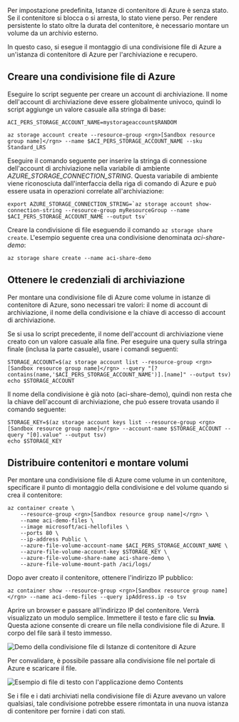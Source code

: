 Per impostazione predefinita, Istanze di contenitore di Azure è senza stato. Se il contenitore si blocca o si arresta, lo stato viene perso. Per rendere persistente lo stato oltre la durata del contenitore, è necessario montare un volume da un archivio esterno.

In questo caso, si esegue il montaggio di una condivisione file di Azure a un'istanza di contenitore di Azure per l'archiviazione e recupero.

## <a name="create-an-azure-file-share"></a>Creare una condivisione file di Azure

Eseguire lo script seguente per creare un account di archiviazione. Il nome dell'account di archiviazione deve essere globalmente univoco, quindi lo script aggiunge un valore casuale alla stringa di base:

```azurecli
ACI_PERS_STORAGE_ACCOUNT_NAME=mystorageaccount$RANDOM

az storage account create --resource-group <rgn>[Sandbox resource group name]</rgn> --name $ACI_PERS_STORAGE_ACCOUNT_NAME --sku Standard_LRS
```

Eseguire il comando seguente per inserire la stringa di connessione dell'account di archiviazione nella variabile di ambiente *AZURE_STORAGE_CONNECTION_STRING*. Questa variabile di ambiente viene riconosciuta dall'interfaccia della riga di comando di Azure e può essere usata in operazioni correlate all'archiviazione:

```azurecli
export AZURE_STORAGE_CONNECTION_STRING=`az storage account show-connection-string --resource-group myResourceGroup --name $ACI_PERS_STORAGE_ACCOUNT_NAME --output tsv`
```

Creare la condivisione di file eseguendo il comando `az storage share create`. L'esempio seguente crea una condivisione denominata *aci-share-demo*:

```azurecli
az storage share create --name aci-share-demo
```

## <a name="get-storage-credentials"></a>Ottenere le credenziali di archiviazione

Per montare una condivisione file di Azure come volume in istanze di contenitore di Azure, sono necessari tre valori: il nome di account di archiviazione, il nome della condivisione e la chiave di accesso di account di archiviazione.

Se si usa lo script precedente, il nome dell'account di archiviazione viene creato con un valore casuale alla fine. Per eseguire una query sulla stringa finale (inclusa la parte casuale), usare i comandi seguenti:

```azurecli
STORAGE_ACCOUNT=$(az storage account list --resource-group <rgn>[Sandbox resource group name]</rgn> --query "[?contains(name,'$ACI_PERS_STORAGE_ACCOUNT_NAME')].[name]" --output tsv)
echo $STORAGE_ACCOUNT
```

Il nome della condivisione è già noto (aci-share-demo), quindi non resta che la chiave dell'account di archiviazione, che può essere trovata usando il comando seguente:

```azurecli
STORAGE_KEY=$(az storage account keys list --resource-group <rgn>[Sandbox resource group name]</rgn> --account-name $STORAGE_ACCOUNT --query "[0].value" --output tsv)
echo $STORAGE_KEY
```

## <a name="deploy-container-and-mount-volume"></a>Distribuire contenitori e montare volumi

Per montare una condivisione file di Azure come volume in un contenitore, specificare il punto di montaggio della condivisione e del volume quando si crea il contenitore:

```azurecli
az container create \
    --resource-group <rgn>[Sandbox resource group name]</rgn> \
    --name aci-demo-files \
    --image microsoft/aci-hellofiles \
    --ports 80 \
    --ip-address Public \
    --azure-file-volume-account-name $ACI_PERS_STORAGE_ACCOUNT_NAME \
    --azure-file-volume-account-key $STORAGE_KEY \
    --azure-file-volume-share-name aci-share-demo \
    --azure-file-volume-mount-path /aci/logs/
```

Dopo aver creato il contenitore, ottenere l'indirizzo IP pubblico:

```azurecli
az container show --resource-group <rgn>[Sandbox resource group name]</rgn> --name aci-demo-files --query ipAddress.ip -o tsv
```

Aprire un browser e passare all'indirizzo IP del contenitore. Verrà visualizzato un modulo semplice. Immettere il testo e fare clic su **Invia**. Questa azione consente di creare un file nella condivisione file di Azure. Il corpo del file sarà il testo immesso.

![Demo della condivisione file di Istanze di contenitore di Azure](../media-draft/files-ui.png)

Per convalidare, è possibile passare alla condivisione file nel portale di Azure e scaricare il file.

![Esempio di file di testo con l'applicazione demo Contents](../media-draft/sample-text.png)

Se i file e i dati archiviati nella condivisione file di Azure avevano un valore qualsiasi, tale condivisione potrebbe essere rimontata in una nuova istanza di contenitore per fornire i dati con stati.